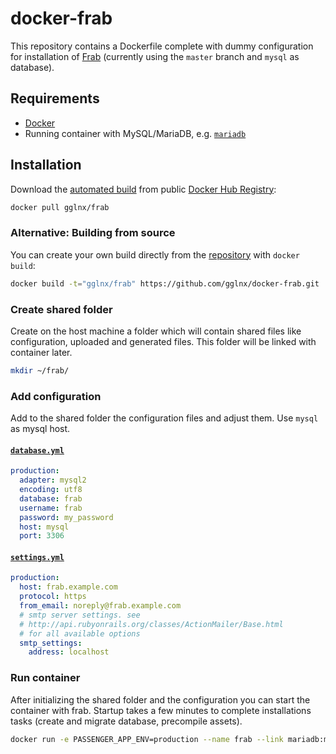 # docker-frab

This repository contains a Dockerfile complete with dummy configuration for installation of [Frab](https://github.com/frab/frab) (currently using the `master` branch and `mysql` as database).

## Requirements

* [Docker](https://www.docker.com/)
* Running container with MySQL/MariaDB, e.g. [`mariadb`](https://registry.hub.docker.com/_/mariadb/)

## Installation

Download the [automated build](https://registry.hub.docker.com/u/gglnx/frab/) from public [Docker Hub Registry](https://registry.hub.docker.com/):

```bash
docker pull gglnx/frab
```

### Alternative: Building from source

You can create your own build directly from the [repository](https://github.com/gglnx/docker-frab) with `docker build`:

```bash
docker build -t="gglnx/frab" https://github.com/gglnx/docker-frab.git 
```

### Create shared folder

Create on the host machine a folder which will contain shared files like configuration, uploaded and generated files. This folder will be linked with container later.

```bash
mkdir ~/frab/
```

### Add configuration

Add to the shared folder the configuration files and adjust them. Use `mysql` as mysql host.

#### [`database.yml`](https://raw.githubusercontent.com/frab/frab/master/database.yml.template)

```yaml
production:
  adapter: mysql2
  encoding: utf8
  database: frab
  username: frab
  password: my_password
  host: mysql
  port: 3306
```

#### [`settings.yml`](https://raw.githubusercontent.com/frab/frab/master/settings.yml.template)

```yaml
production:
  host: frab.example.com
  protocol: https
  from_email: noreply@frab.example.com
  # smtp server settings. see
  # http://api.rubyonrails.org/classes/ActionMailer/Base.html
  # for all available options
  smtp_settings:
    address: localhost
```

### Run container

After initializing the shared folder and the configuration you can start the container with frab. Startup takes a few minutes to complete installations tasks (create and migrate database, precompile assets).

```bash
docker run -e PASSENGER_APP_ENV=production --name frab --link mariadb:mysql -p 8999:80 -v ~/frab/:/home/app/shared/ gglnx/frab
``` 
